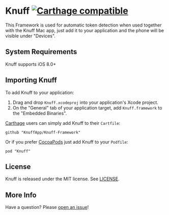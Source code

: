 # Knuff [![Carthage compatible](https://img.shields.io/badge/Carthage-compatible-4BC51D.svg?style=flat)](https://github.com/Carthage/Carthage)

This Framework is used for automatic token detection when used together with the Knuff Mac app, just add it to your application and the phone will be visible under "Devices".

## System Requirements

Knuff supports iOS 8.0+

## Importing Knuff

To add Knuff to your application:

 1. Drag and drop `Knuff.xcodeproj` into your application's Xcode project.
 1. On the "General" tab of your application target, add `Knuff.framework` to the "Embedded Binaries".

[Carthage](https://github.com/Carthage/Carthage) users can simply add Knuff to their `Cartfile`:
```
github "KnuffApp/Knuff-Framework"
```

Or if you prefer [CocoaPods](https://cocoapods.org) just add Knuff to your `Podfile`:
```
pod "Knuff"
```

## License

Knuff is released under the MIT license. See
[LICENSE](https://github.com/KnuffApp/Knuff-Framework/blob/master/LICENSE).

## More Info

Have a question? Please [open an issue](https://github.com/KnuffApp/Knuff-Framework/issues/new)!
